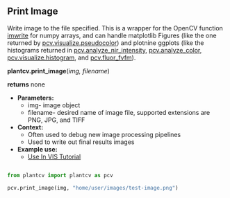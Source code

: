 ## Print Image

Write image to the file specified. This is a wrapper for the OpenCV function [imwrite](http://docs.opencv.org/modules/highgui/doc/reading_and_writing_images_and_video.html)
for numpy arrays, and can handle matplotlib Figures (like the one returned by [pcv.visualize.pseudocolor](visualize_pseudocolor.md)) and plotnine ggplots
(like the histograms returned in [pcv.analyze_nir_intensity](analyze_NIR_intensity.md), [pcv.analyze_color](analyze_color.md), [pcv.visualize.histogram](visualize_histogram.md),
 and [pcv.fluor_fvfm](fluor_fvfm.md)).

**plantcv.print_image**(*img, filename*)

**returns** none

- **Parameters:**
    - img- image object
    - filename- desired name of image file, supported extensions are PNG, JPG, and TIFF
- **Context:**
    - Often used to debug new image processing pipelines
    - Used to write out final results images  
- **Example use:**
    - [Use In VIS Tutorial](vis_tutorial.md)  

```python

from plantcv import plantcv as pcv

pcv.print_image(img, "home/user/images/test-image.png")
```
